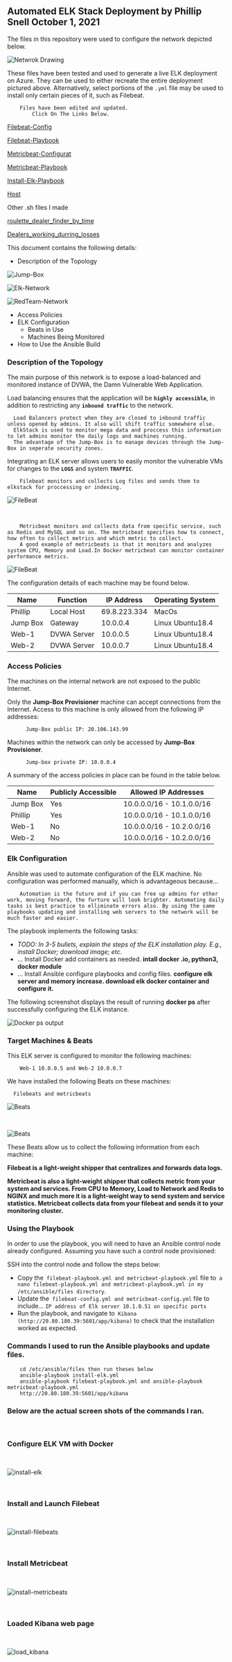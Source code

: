 ## Automated ELK Stack Deployment by Phillip Snell October 1, 2021

The files in this repository were used to configure the network depicted below.


![Netwrok Drawing](IMAGE/network2.drawio3.png) 

These files have been tested and used to generate a live ELK deployment on Azure. They can be used to either recreate the entire deployment pictured above. Alternatively, select portions of the `.yml` file may be used to install only certain pieces of it, such as Filebeat.



        Files have been edited and updated.
            Click On The Links Below.

  [Filebeat-Config](filebeat-configuration.yml)

  [Filebeat-Playbook](filebeat-playbook.yml)

  [Metricbeat-Configurat](metricbeat-configuration.yml)

  [Metricbeat-Playbook](metricbeat-playbook.yml)

  [Install-Elk-Playbook](install-elk.yml)

  [Host](hosts.yml)

  Other .sh files I made 

  [roulette_dealer_finder_by_time](roulette_dealer_finder_by_time.sh)

  [Dealers_working_durring_losses](Dealers_working_durring_losses.sh)

This document contains the following details:
- Description of the Topology

![Jump-Box](IMAGE/Jump-Box-Topology.png)

![Elk-Network](IMAGE/Elk-Network-Topology.png)

![RedTeam-Network](IMAGE/RedTeamNetwork-Topology.png)


- Access Policies
- ELK Configuration
  - Beats in Use
  - Machines Being Monitored
- How to Use the Ansible Build


### Description of the Topology

The main purpose of this network is to expose a load-balanced and monitored instance of DVWA, the Damn Vulnerable Web Application.

Load balancing ensures that the application will be **`highly accessible`**, in addition to restricting any **`inbound traffic`** to the network.


      Load Balancers protect when they are closed to inbound traffic unless opened by admins. It also will shift traffic somewhere else.
      ElkStack is used to monitor mega data and proccess this information to let admins monitor the daily logs and machines running. 
      The advantage of the Jump-Box is to manage devices through the Jump-Box in seperate security zones.

Integrating an ELK server allows users to easily monitor the vulnerable VMs for changes to the **`LOGS`** and system **`TRAFFIC`**.

        Filebeat monitors and collects Log files and sends them to elkstack for proccessing or indexing. 

        
![FileBeat](IMAGE/filebeat.png)



<br>


        Metricbeat monitors and collects data from specific service, such as Redis and MySQL and so on. The metricbeat specifies how to connect, how often to collect metrics and which metric to collect. 
        A good example of metricbeats is that it monitors and analyzes system CPU, Memory and Load.In Docker metricbeat can monitor container performance metrics. 

![FileBeat](IMAGE/metricbeat.png)

The configuration details of each machine may be found below.

| Name     | Function          | IP Address  | Operating System |
|----------|-------------------|------------ |------------------|
|Phillip   | Local Host        | 69.8.223.334| MacOs            |
|Jump Box  | Gateway           | 10.0.0.4    | Linux Ubuntu18.4 |
|Web-1     | DVWA Server       | 10.0.0.5    | Linux Ubuntu18.4 |
|Web-2     | DVWA Server       | 10.0.0.7    | Linux Ubuntu18.4 |

### Access Policies

The machines on the internal network are not exposed to the public Internet. 

Only the **Jump-Box Provisioner** machine can accept connections from the Internet. Access to this machine is only allowed from the following IP addresses:
          
          Jump-Box public IP: 20.106.143.99

Machines within the network can only be accessed by **Jump-Box Provisioner**.
          
          Jump-box private IP: 10.0.0.4 

A summary of the access policies in place can be found in the table below.

| Name        | Publicly Accessible | Allowed IP Addresses|
|-------------|---------------------|---------------------|
| Jump Box    | Yes | 10.0.0.0/16 - 10.1.0.0/16 |
| Phillip     | Yes | 10.0.0.0/16 - 10.1.0.0/16 |
| Web-1       | No  | 10.0.0.0/16 - 10.2.0.0/16 |
| Web-2       | No  | 10.0.0.0/16 - 10.2.0.0/16 |

### Elk Configuration

Ansible was used to automate configuration of the ELK machine. No configuration was performed manually, which is advantageous because...

        Automation is the future and if you can free up admins for other work, moving forward, the furture will look brighter. Automating daily tasks is best practice to elliminate errors also. By using the same playbooks updating and installing web servers to the network will be much faster and easier.

The playbook implements the following tasks:
- _TODO: In 3-5 bullets, explain the steps of the ELK installation play. E.g., install Docker; download image; etc._
- ... Install Docker add containers as needed. **intall docker .io, python3, docker module**
- ... Install Ansible configure playbooks and config files. **configure elk server and memory increase. download elk docker container and configure it.** 

The following screenshot displays the result of running **docker ps** after successfully configuring the ELK instance.

![Docker ps output](IMAGE/elk_docker_ps.png)

### Target Machines & Beats
This ELK server is configured to monitor the following machines:

        Web-1 10.0.0.5 and Web-2 10.0.0.7

We have installed the following Beats on these machines:

      Filebeats and metricbeats


![Beats](IMAGE/added_data.png)

<br>

![Beats](IMAGE/Metricbeat_data.png)


These Beats allow us to collect the following information from each machine:

**Filebeat is a light-weight shipper that centralizes and forwards data logs.**

**Metricbeat is also a light-weight shipper that collects metric from your system and services. From CPU to Memory, Load to Network and Redis to NGINX and much more it is a light-weight way to send system and service statistics. Metricbeat collects data from your filebeat and sends it to your monitoring cluster.**

### Using the Playbook
In order to use the playbook, you will need to have an Ansible control node already configured. Assuming you have such a control node provisioned: 

SSH into the control node and follow the steps below:
- Copy the` filebeat-playbook.yml and metricbeat-playbook.yml` file to` a nano filebeat-playbook.yml and metricbeat-playbook.yml in my /etc/ansible/files directory`.
- Update the` filebeat-config.yml and metricbeat-config.yml` file to include... `IP address of Elk server 10.1.0.51 on specific ports`
- Run the playbook, and navigate to` Kibana (http://20.80.180.39:5601/app/kibana)` to check that the installation worked as expected.

### Commands I used to run the Ansible playbooks and update files.

        cd /etc/ansible/files then run theses below
        ansible-playbook install-elk.yml
        ansible-playbook filebeat-playbook.yml and ansible-playbook metricbeat-playbook.yml
        http://20.80.180.39:5601/app/kibana

        

### Below are the actual screen shots of the commands I ran.

<br>

### Configure ELK VM with Docker

<br>

![install-elk](IMAGE/install_elk.png)

<br>

### Install and Launch Filebeat

<br>

![install-filebeats](IMAGE/install_filebeats.png)

<br>

### Install Metricbeat

<br>

![install-metricbeats](IMAGE/install_metricbeats.png)

<br>

### Loaded Kibana web page

<br>

![load_kibana](IMAGE/load_kibana.png)